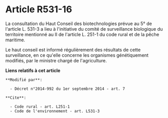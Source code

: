 # Article R531-16

La consultation du Haut Conseil des biotechnologies prévue au 5° de l'article L. 531-3 a lieu à l'initiative du comité de
surveillance biologique du territoire mentionné au II de l'article L. 251-1 du code rural et de la pêche maritime. 

Le haut conseil est informé régulièrement des résultats de cette surveillance, en ce qu'elle concerne les organismes
génétiquement modifiés, par le ministre chargé de l'agriculture.

**Liens relatifs à cet article**

	**Modifié par**:

	  - Décret n°2014-992 du 1er septembre 2014 - art. 7

	**Cite**:

	  - Code rural - art. L251-1
	  - Code de l'environnement - art. L531-3
